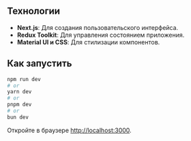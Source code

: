 
## Технологии

- **Next.js**: Для создания пользовательского интерфейса.
- **Redux Toolkit**: Для управления состоянием приложения.
- **Material UI и CSS**: Для стилизации компонентов.


## Как запустить


```bash
npm run dev
# or
yarn dev
# or
pnpm dev
# or
bun dev
```

Откройте в браузере [http://localhost:3000](http://localhost:3000).


